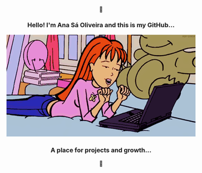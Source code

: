 <div align="center">
<p>🌸</p>
<h3>Hello! I'm Ana Sá Oliveira and this is my GitHub...</h3>
  <p>
    <img src="anaso.gif" alt="Descrição da imagem" />
  </p>
<h3>A place for projects and growth...</h3>
<p>🌸</p>
</div>
